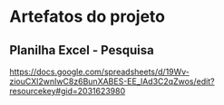 # Artefatos do projeto
## Planilha Excel - Pesquisa
https://docs.google.com/spreadsheets/d/19Wv-ziouCXl2wnIwC8z6BunXABES-EE_lAd3C2qZwos/edit?resourcekey#gid=2031623980

